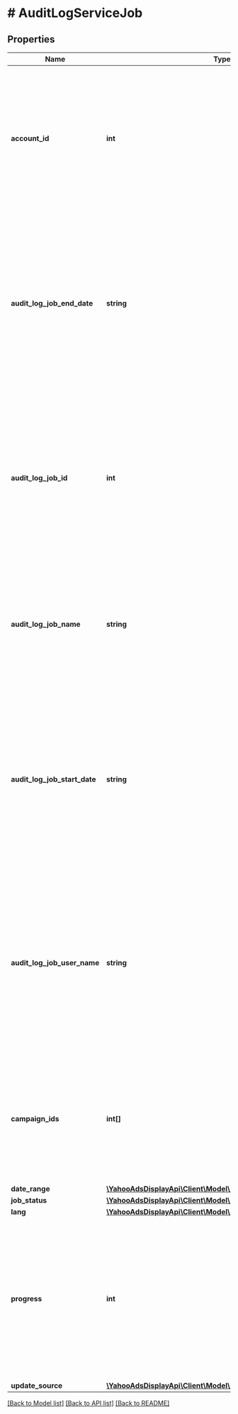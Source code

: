 # # AuditLogServiceJob

## Properties

Name | Type | Description | Notes
------------ | ------------- | ------------- | -------------
**account_id** | **int** | &lt;div lang&#x3D;\&quot;ja\&quot;&gt; アカウントIDです。&lt;br&gt; このフィールドは、レスポンスの際に返却されますが、リクエストの際には無視されます。 &lt;/div&gt; &lt;div lang&#x3D;\&quot;en\&quot;&gt; Account ID.&lt;br&gt; Although this field will be returned in the response, it will be ignored on input. &lt;/div&gt; | [optional]
**audit_log_job_end_date** | **string** | &lt;div lang&#x3D;\&quot;ja\&quot;&gt; 操作履歴ダウンロードジョブの終了日時です。&lt;br&gt; このフィールドは、レスポンスの際に返却されますが、リクエストの際には無視されます。 &lt;/div&gt; &lt;div lang&#x3D;\&quot;en\&quot;&gt; The job end date (YYYY-MM-DDTHH:MI:SS+9:00).&lt;br&gt; Although this field will be returned in the response, it will be ignored on input. &lt;/div&gt; | [optional]
**audit_log_job_id** | **int** | &lt;div lang&#x3D;\&quot;ja\&quot;&gt; 操作履歴のダウンロードジョブIDです。&lt;br&gt; このフィールドは、レスポンスの際に返却されますが、リクエストの際には無視されます。 &lt;/div&gt; &lt;div lang&#x3D;\&quot;en\&quot;&gt; The operation history job ID.&lt;br&gt; Although this field will be returned in the response, it will be ignored on input. &lt;/div&gt; | [optional]
**audit_log_job_name** | **string** | &lt;div lang&#x3D;\&quot;ja\&quot;&gt; 操作履歴のダウンロードジョブ名です。&lt;br&gt; このフィールドは、リクエストの場合は省略可能となります。 &lt;/div&gt; &lt;div lang&#x3D;\&quot;en\&quot;&gt; The operation history job name.&lt;br&gt; This field is optional in requests. &lt;/div&gt; | [optional]
**audit_log_job_start_date** | **string** | &lt;div lang&#x3D;\&quot;ja\&quot;&gt; 操作履歴ダウンロードジョブの開始日時です。&lt;br&gt; このフィールドは、レスポンスの際に返却されますが、リクエストの際には無視されます。 &lt;/div&gt; &lt;div lang&#x3D;\&quot;en\&quot;&gt; The job start date (YYYY-MM-DDTHH:MI:SS+9:00).&lt;br&gt; Although this field will be returned in the response, it will be ignored on input. &lt;/div&gt; | [optional]
**audit_log_job_user_name** | **string** | &lt;div lang&#x3D;\&quot;ja\&quot;&gt; 操作履歴ダウンロードジョブの実行ユーザー名です。&lt;br&gt; このフィールドは、レスポンスの際に返却されますが、リクエストの際には無視されます。 &lt;/div&gt; &lt;div lang&#x3D;\&quot;en\&quot;&gt; The user name who executes the operation history job.&lt;br&gt; Although this field will be returned in the response, it will be ignored on input. &lt;/div&gt; | [optional]
**campaign_ids** | **int[]** | &lt;div lang&#x3D;\&quot;ja\&quot;&gt; ダウンロード対象のキャンペーンIDです。&lt;br&gt; このフィールドは、リクエストの場合は省略可能となります。 &lt;/div&gt; &lt;div lang&#x3D;\&quot;en\&quot;&gt; Campaign ID of the download object.&lt;br&gt; This field is optional in requests. &lt;/div&gt; | [optional]
**date_range** | [**\YahooAdsDisplayApi\Client\Model\AuditLogServiceDateRange**](AuditLogServiceDateRange.md) |  | [optional]
**job_status** | [**\YahooAdsDisplayApi\Client\Model\AuditLogServiceJobStatus**](AuditLogServiceJobStatus.md) |  | [optional]
**lang** | [**\YahooAdsDisplayApi\Client\Model\AuditLogServiceLang**](AuditLogServiceLang.md) |  | [optional]
**progress** | **int** | &lt;div lang&#x3D;\&quot;ja\&quot;&gt; 処理進捗です。&lt;br&gt; このフィールドは、レスポンスの際に返却されますが、リクエストの際には無視されます。 &lt;/div&gt; &lt;div lang&#x3D;\&quot;en\&quot;&gt; Displays progress in integers from 1 to 100.&lt;br&gt; Although this field will be returned in the response, it will be ignored on input. &lt;/div&gt; | [optional]
**update_source** | [**\YahooAdsDisplayApi\Client\Model\AuditLogServiceUpdateSource**](AuditLogServiceUpdateSource.md) |  | [optional]

[[Back to Model list]](../../README.md#models) [[Back to API list]](../../README.md#endpoints) [[Back to README]](../../README.md)
